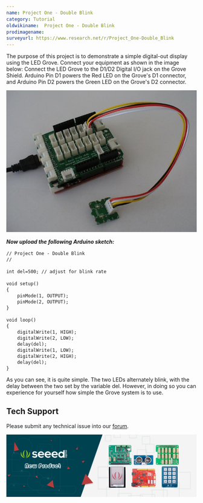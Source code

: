 ```yaml
---
name: Project One - Double Blink
category: Tutorial
oldwikiname:  Project One - Double Blink
prodimagename:  
surveyurl: https://www.research.net/r/Project_One-Double_Blink
---
```

The purpose of this project is to demonstrate a simple digital-out display using the LED Grove. Connect your equipment as shown in the image below:
Connect the LED Grove to the D1/D2 Digital I/O jack on the Grove Shield.
Arduino Pin D1 powers the Red LED on the Grove's D1 connector, and Arduino Pin D2 powers the Green LED on the Grove's D2 connector.

![](https://github.com/SeeedDocument/Project_One-Double_Blink/raw/master/img/Conn-one.jpg)

_**Now upload the following Arduino sketch:**_

```
// Project One - Double Blink
//

int del=500; // adjust for blink rate

void setup()
{
    pinMode(1, OUTPUT);
    pinMode(2, OUTPUT);
}

void loop()
{
    digitalWrite(1, HIGH);
    digitalWrite(2, LOW);
    delay(del);
    digitalWrite(1, LOW);
    digitalWrite(2, HIGH);
    delay(del);
}
```
As you can see, it is quite simple. The two LEDs alternately blink, with the delay between the two set by the variable del. However, in doing so you can experience for yourself how simple the Grove system is to use.

## Tech Support
Please submit any technical issue into our [forum](http://forum.seeedstudio.com/). <br /><p style="text-align:center"><a href="https://www.seeedstudio.com/act-4.html?utm_source=wiki&utm_medium=wikibanner&utm_campaign=newproducts" target="_blank"><img src="https://github.com/SeeedDocument/Wiki_Banner/raw/master/new_product.jpg" /></a></p>
